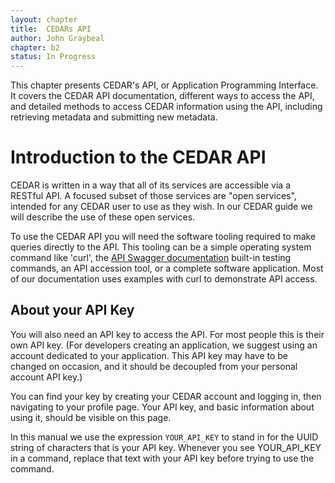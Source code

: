 ```yaml
---
layout: chapter
title:  CEDARs API
author: John Graybeal
chapter: b2
status: In Progress
---
```


This chapter presents CEDAR's API, or Application Programming Interface. 
It covers the CEDAR API documentation, different ways to access the API,  
and detailed methods to access CEDAR information using the API, 
including retrieving metadata and submitting new metadata.

<h1>Introduction to the CEDAR API</h1>

CEDAR is written in a way that all of its services are accessible via a RESTful API.
A focused subset of those services are "open services",
intended for any CEDAR user to use as they wish.
In our CEDAR guide we will describe the use of these open services.

To use the CEDAR API you will need the software tooling 
required to make queries directly to the API.
This tooling can be a simple operating system command like 'curl', 
the [API Swagger documentation](https://resource.metadatacenter.org/api) built-in testing commands, 
an API accession tool, or a complete software application. 
Most of our documentation uses examples with curl to demonstrate API access.

<h2>About your API Key</h2>

You will also need an API key to access the API. 
For most people this is their own API key. 
(For developers creating an application, 
we suggest using an account dedicated to your application.
This API key may have to be changed on occasion, 
and it should be decoupled from your personal account API key.)

You can find your key by creating your CEDAR account and logging in,
then navigating to your profile page.
Your API key, and basic information about using it, should be visible on this page.

In this manual we use the expression `YOUR_API_KEY` to stand in for 
the UUID string of characters that is your API key. 
Whenever you see YOUR_API_KEY in a command, 
replace that text with your API key before trying to use the command.

